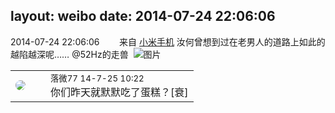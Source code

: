 layout: weibo
date: 2014-07-24 22:06:06
---
<meta name="referrer" content="no-referrer" />

2014-07-24 22:06:06  &nbsp;&nbsp;&nbsp;&nbsp;&nbsp;&nbsp; 来自 <a href="http://app.weibo.com/t/feed/22zMnn" rel="nofollow">小米手机</a>
汝何曾想到过在老男人的道路上如此的越陷越深呢…… @52Hz的走兽 ​​​
![图片](https://ww3.sinaimg.cn/large/6d2a6003jw1eio8l9aiwrj20qo0f0wf4.jpg)

<table style="width: 100%;">
  <tr>
    <td style="width: 40px;"><img style="border-radius:50%" src="https://tvax4.sinaimg.cn/crop.0.0.750.750.50/633ca6dely8feogmo0w8ej20ku0kuwgt.jpg?KID=imgbed,tva&Expires=1624465760&ssig=tcj0xP5ETB"></td>
    <td colspan="2"><small>落微77 14-7-25 10:22</small><br/>你们昨天就默默吃了蛋糕？[衰]</td>
  </tr>
</table>

